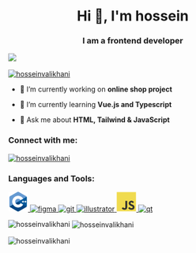 <h1 align="center">Hi 👋, I'm hossein</h1>
<h3 align="center">I am a frontend developer</h3>
<img src="https://i.pinimg.com/originals/66/83/3e/66833e07d6fb9eb5d724e47d0c814285.gif">
<p align="left"> <a href="https://github.com/ryo-ma/github-profile-trophy"><img src="https://github-profile-trophy.vercel.app/?username=hosseinvalikhani" alt="hosseinvalikhani" /></a> </p>

- 🔭 I’m currently working on **online shop project**

- 🌱 I’m currently learning **Vue.js and Typescript**

- 💬 Ask me about **HTML, Tailwind & JavaScript**

<h3 align="left">Connect with me:</h3>
<p align="left">
<a href="https://linkedin.com/in/hosseinvalikhani" target="blank"><img align="center" src="https://raw.githubusercontent.com/rahuldkjain/github-profile-readme-generator/master/src/images/icons/Social/linked-in-alt.svg" alt="hosseinvalikhani" height="30" width="40" /></a>
</p>

<h3 align="left">Languages and Tools:</h3>
<p align="left"> <a href="https://www.w3schools.com/cpp/" target="_blank" rel="noreferrer"> <img src="https://raw.githubusercontent.com/devicons/devicon/master/icons/cplusplus/cplusplus-original.svg" alt="cplusplus" width="40" height="40"/> </a> <a href="https://www.figma.com/" target="_blank" rel="noreferrer"> <img src="https://www.vectorlogo.zone/logos/figma/figma-icon.svg" alt="figma" width="40" height="40"/> </a> <a href="https://git-scm.com/" target="_blank" rel="noreferrer"> <img src="https://www.vectorlogo.zone/logos/git-scm/git-scm-icon.svg" alt="git" width="40" height="40"/> </a> <a href="https://www.adobe.com/in/products/illustrator.html" target="_blank" rel="noreferrer"> <img src="https://www.vectorlogo.zone/logos/adobe_illustrator/adobe_illustrator-icon.svg" alt="illustrator" width="40" height="40"/> </a> <a href="https://developer.mozilla.org/en-US/docs/Web/JavaScript" target="_blank" rel="noreferrer"> <img src="https://raw.githubusercontent.com/devicons/devicon/master/icons/javascript/javascript-original.svg" alt="javascript" width="40" height="40"/> </a> <a href="https://www.qt.io/" target="_blank" rel="noreferrer"> <img src="https://upload.wikimedia.org/wikipedia/commons/0/0b/Qt_logo_2016.svg" alt="qt" width="40" height="40"/> </a> </p>

<p><img align="left" src="https://github-readme-stats.vercel.app/api/top-langs?username=hosseinvalikhani&show_icons=true&locale=en&layout=compact" alt="hosseinvalikhani" /></p>

<p>&nbsp;<img align="center" src="https://github-readme-stats.vercel.app/api?username=hosseinvalikhani&show_icons=true&locale=en" alt="hosseinvalikhani" /></p>

<p><img align="center" src="https://github-readme-streak-stats.herokuapp.com/?user=hosseinvalikhani&" alt="hosseinvalikhani" /></p>
